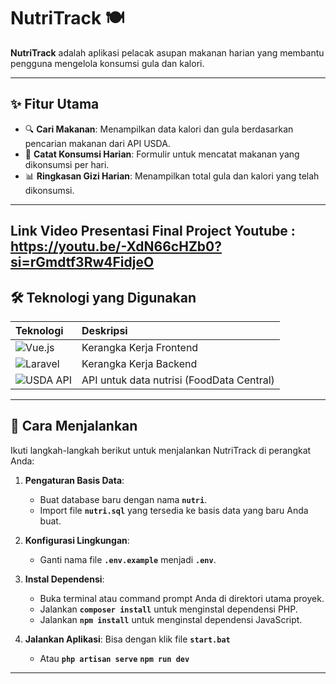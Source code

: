 # NutriTrack 🍽️

**NutriTrack** adalah aplikasi pelacak asupan makanan harian yang membantu pengguna mengelola konsumsi gula dan kalori.

---

## ✨ Fitur Utama

* 🔍 **Cari Makanan**: Menampilkan data kalori dan gula berdasarkan pencarian makanan dari API USDA.
* 🧾 **Catat Konsumsi Harian**: Formulir untuk mencatat makanan yang dikonsumsi per hari.
* 📊 **Ringkasan Gizi Harian**: Menampilkan total gula dan kalori yang telah dikonsumsi.

---
Link Video Presentasi Final Project Youtube : https://youtu.be/-XdN66cHZb0?si=rGmdtf3Rw4FidjeO
---
## 🛠️ Teknologi yang Digunakan

| Teknologi | Deskripsi |
| :--------- | :---------- |
| ![Vue.js](https://img.shields.io/badge/Vue.js-35495E?style=for-the-badge&logo=vue.js&logoColor=4FC08D) | Kerangka Kerja Frontend |
| ![Laravel](https://img.shields.io/badge/Laravel-FF2D20?style=for-the-badge&logo=laravel&logoColor=white) | Kerangka Kerja Backend |
| ![USDA API](https://img.shields.io/badge/USDA%20API-FFD700?style=for-the-badge&logo=data&logoColor=black) | API untuk data nutrisi (FoodData Central) |

---

## 🚀 Cara Menjalankan

Ikuti langkah-langkah berikut untuk menjalankan NutriTrack di perangkat Anda:

1.  **Pengaturan Basis Data**:
    * Buat database baru dengan nama **`nutri`**.
    * Import file **`nutri.sql`** yang tersedia ke basis data yang baru Anda buat.

2.  **Konfigurasi Lingkungan**:
    * Ganti nama file **`.env.example`** menjadi **`.env`**.

3.  **Instal Dependensi**:
    * Buka terminal atau command prompt Anda di direktori utama proyek.
    * Jalankan **`composer install`** untuk menginstal dependensi PHP.
    * Jalankan **`npm install`** untuk menginstal dependensi JavaScript.

4.  **Jalankan Aplikasi**:
    Bisa dengan klik file **`start.bat`**
	* Atau
       **`php artisan serve`**
       **`npm run dev`**

---
